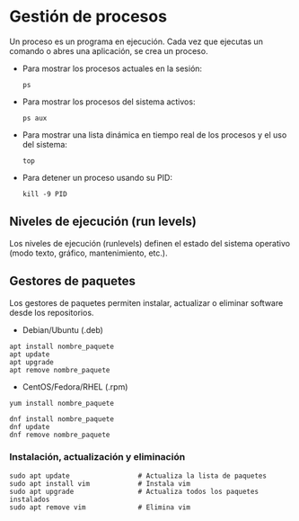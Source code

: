 # Gestión de procesos

Un proceso es un programa en ejecución. Cada vez que ejecutas un comando o abres una aplicación, se crea un proceso.
- Para mostrar los procesos actuales en la sesión:
    ```
    ps
    ```
- Para mostrar los procesos del sistema activos:
    ```
    ps aux
    ```
- Para mostrar una lista dinámica en tiempo real de los procesos y el uso del sistema:
    ```
    top
    ```
- Para detener un proceso usando su PID:
    ```
    kill -9 PID 
    ```

## Niveles de ejecución (run levels)
Los niveles de ejecución (runlevels) definen el estado del sistema operativo (modo texto, gráfico, mantenimiento, etc.).

## Gestores de paquetes
Los gestores de paquetes permiten instalar, actualizar o eliminar software desde los repositorios.
- Debian/Ubuntu (.deb)
```
apt install nombre_paquete
apt update
apt upgrade
apt remove nombre_paquete
```
- CentOS/Fedora/RHEL (.rpm)
```
yum install nombre_paquete

dnf install nombre_paquete
dnf update
dnf remove nombre_paquete
```

### Instalación, actualización y eliminación 
```
sudo apt update                 # Actualiza la lista de paquetes
sudo apt install vim            # Instala vim
sudo apt upgrade                # Actualiza todos los paquetes instalados
sudo apt remove vim             # Elimina vim
```